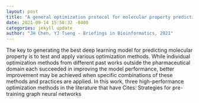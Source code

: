 ```yaml
--- 
layout: post 
title: "A general optimization protocol for molecular property prediction using a deep learning network" 
date: 2021-09-14 15:58:32 -0400 
categories: jekyll update 
author: "JH Chen, YJ Tseng - Briefings in Bioinformatics, 2021" 
--- 
```

The key to generating the best deep learning model for predicting molecular property is to test and apply various optimization methods. While individual optimization methods from different past works outside the pharmaceutical domain each succeeded in improving the model performance, better improvement may be achieved when specific combinations of these methods and practices are applied. In this work, three high-performance optimization methods in the literature that have Cites: Strategies for pre-training graph neural networks